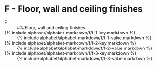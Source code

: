 <div data-role="collapsible" data-inset="false">
	<h1>F - Floor, wall and ceiling finishes</h1>


<dl>

<dt class="alphabet-table-key-two">
<div markdown="1">
F
</div>
</dt>
<dd class="alphabet-table-value">
<div markdown="1">
###Floor, wall and ceiling finishes
</div>
</dd>

<dt>
<div markdown="1">
{% include alphabet/alphabet-markdown/f/f-1-key.markdown %}
</div>
</dt>
<dd>
<div markdown="1">
{% include alphabet/alphabet-markdown/f/f-1-value.markdown %}
</div>
</dd>

<dt>
<div markdown="1">
{% include alphabet/alphabet-markdown/f/f-2-key.markdown %}
</div>
</dt>
<dd>
<div markdown="1">
{% include alphabet/alphabet-markdown/f/f-2-value.markdown %}
</div>

</dd>
<dt>
<div markdown="1">
{% include alphabet/alphabet-markdown/f/f-3-key.markdown %}
</div>
</dt>
<dd>
<div markdown="1">
{% include alphabet/alphabet-markdown/f/f-3-value.markdown %}
</div>
</dd>

</dl>

</div>